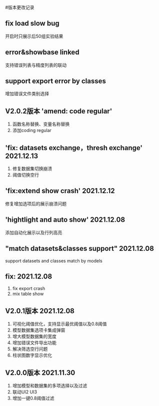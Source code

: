 #版本更改记录
## fix load slow bug
开启时只展示后50组实验结果
## error&showbase linked
支持错误列表与精度列表的联动
## support export error by classes
增加错误文件类别选择
## V2.0.2版本 'amend: code regular'
1. 函数名称替换、变量名称替换
2. 添加coding regular
## 'fix: datasets exchange，thresh exchange' 2021.12.13
1. 修复数据集切换崩溃
2. 阈值切换空行
## 'fix:extend show crash' 2021.12.12
修复增加选项后的展示崩溃问题
## 'hightlight and auto show' 2021.12.08
添加自动化展示以及行列高亮
## "match datasets&classes support" 2021.12.08
support datasets and classes match by models
## fix: 2021.12.08
1. fix export crash
2. mix table show
## V2.0.1版本 2021.12.08
1. 可视化阈值优化，支持显示最优阈值以及0.8阈值
2. 模型数据集选项卡集成弹窗
3. 增大模型数据集的宽度
4. 增加错误文件导出功能
5. 解决筛选空行问题
6. 柱状图数字显示优化
## V2.0.0版本  2021.11.30
1. 增加模型和数据集的多项选择以及过滤
2. 联动UI2 UI3
3. 增加一键0.8阈值过滤
